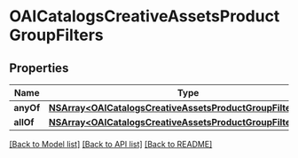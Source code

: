 # OAICatalogsCreativeAssetsProductGroupFilters

## Properties
Name | Type | Description | Notes
------------ | ------------- | ------------- | -------------
**anyOf** | [**NSArray&lt;OAICatalogsCreativeAssetsProductGroupFilterKeys&gt;***](OAICatalogsCreativeAssetsProductGroupFilterKeys.md) |  | 
**allOf** | [**NSArray&lt;OAICatalogsCreativeAssetsProductGroupFilterKeys&gt;***](OAICatalogsCreativeAssetsProductGroupFilterKeys.md) |  | 

[[Back to Model list]](../README.md#documentation-for-models) [[Back to API list]](../README.md#documentation-for-api-endpoints) [[Back to README]](../README.md)



